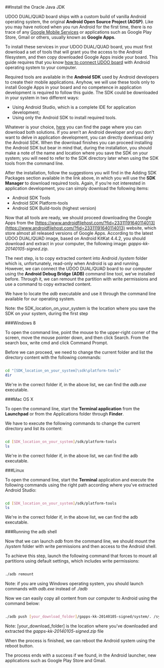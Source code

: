 ##Install the Oracle Java JDK


UDOO DUAL/QUAD board ships with a custom build of vanilla Android operating system, the original **Android Open Source Project (AOSP)**. Like you may have noticed when you run Android for the first time, there is no trace of any [Google Mobile Services](http://www.google.com/mobile/) or applications such as Google Play Store, Gmail or others, usually known as **Google Apps**. 

To install these services in your UDOO DUAL/QUAD board, you must first download a set of tools that will grant you the access to the Android filesystem, and then copy downloaded Google Apps inside your board. This guide requires that you know [how to connect UDOO board](/docs/Tutorials/UDOO_Switch_Between_Adb_Debug_And_ADK_Connection) with Android operating system to your computer.

Required tools are available in the **Android SDK** used by Android developers to create their mobile applications. Anyhow, we will use these tools only to install Google Apps in your board and no competence in application development is required to follow this guide. The SDK could be downloaded in your system in two different ways:


* Using Android Studio, which is a complete IDE for application development;
* Using only the Android SDK to install required tools.


Whatever is your choice, [here](http://developer.android.com/sdk/installing/index.html) you can find the page where you can download both solutions. If you aren’t an Android developer and you don’t want to delve in application development, you can directly download only the Android SDK. 
When the download finishes you can proceed installing the Android SDK but bear in mind that, during the installation, you should make a note of the name and location where you save the SDK on your system; you will need to refer to the SDK directory later when using the SDK tools from the command line.

After the installation, follow the suggestions you will find in the Adding SDK Packages section available in the link above, in which you will use the **SDK Manager** to download required tools. Again, if you’re not interested in application development, you can simply download the following items:

* Android SDK Tools
* Android SDK Platform-tools
* Android SDK Build-tools (highest version)


Now that all tools are ready, we should proceed downloading the Google Apps from the [https://www.androidfilehost.com/?fid=23311191640114013](https://www.androidfilehost.com/?fid=23311191640114013) website, which store almost all released versions of Google Apps.
According to the latest UDOO DUAL/QUAD image, based on Android KitKat 4.4.2, you should download and extract in your computer, the following image: <i>gapps-kk-20140105-signed.zip</i>.

The next step, is to copy extracted content into Android <i>/system</i> folder which is, unfortunately, read-only when Android is up and running. However, we can connect the UDOO DUAL/QUAD board to our computer using the **Android Debug Bridge (ADB)** command line tool, we’ve installed before.
Through it, we can remount the partition with write permissions and use a command to copy extracted content.

We have to locate the <i>adb</i> executable and use it through the command line available for our operating system.

Note: the SDK_location_on_your_system is the location where you save the SDK on your system, during the first step


###Windows 8

To open the command line, point the mouse to the upper-right corner of the screen, move the mouse pointer down, and then click Search. From the search box, write cmd and click Command Prompt.

Before we can proceed, we need to change the current folder and list the directory content with the following commands:

```bash

cd "[SDK_location_on_your_system]\sdk\platform-tools"
dir


```

We're in the correct folder if, in the above list, we can find the <i>adb.exe</i> executable.



###Mac OS X

To open the command line, start the **Terminal application** from the **Launchpad** or from the Applications folder through **Finder**.

We have to execute the following commands to change the current directory and list its content:

```bash

cd [SDK_location_on_your_system]/sdk/platform-tools
ls

```

We're in the correct folder if, in the above list, we can find the adb executable.


###Linux

To open the command line, start the **Terminal** application and execute the following commands using the right path according where you've extracted Android Studio:

```bash

cd [SDK_location_on_your_system]/sdk/platform-tools
ls

```

We're in the correct folder if, in the above list, we can find the adb executable.

###Running the adb shell

Now that we can launch <i>adb</i> from the command line, we should mount the <i>/system</i> folder with write permissions and then access to the Android shell.

To achieve this step, launch the following command that forces to mount all partitions using default settings, which includes write permissions:

```bash

./adb remount

```

Note: if you are using Windows operating system, you should launch commands with <i>adb.exe</i> instead of <i>./adb</i>

Now we can easily copy all content from our computer to Android using the command below:

```bash

./adb push [your_download_folder]/gapps-kk-20140105-signed/system/. /system/

```

Note: [your_download_folder] is the location where you’ve downloaded and extracted the <i>gapps-kk-20140105-signed.zip</i> file

When the process is finished, we can reboot the Android system using the reboot button.

The process ends with a success if we found, in the Android launcher, new applications such as Google Play Store and Gmail.
























